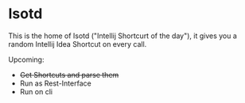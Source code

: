 # Isotd

This is the home of Isotd ("Intellij Shortcurt of the day"), it gives you a random Intellij Idea Shortcut on every call.

Upcoming:
* ~~Get Shortcuts and parse them~~
* Run as Rest-Interface
* Run on cli
